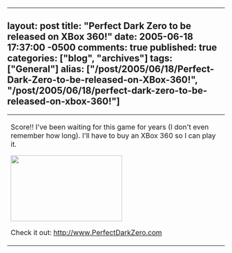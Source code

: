   ---
  layout: post
  title: "Perfect Dark Zero to be released on XBox 360!"
  date: 2005-06-18 17:37:00 -0500
  comments: true
  published: true
  categories: ["blog", "archives"]
  tags: ["General"]
  alias: ["/post/2005/06/18/Perfect-Dark-Zero-to-be-released-on-XBox-360!", "/post/2005/06/18/perfect-dark-zero-to-be-released-on-xbox-360!"]
  ---
<!-- more -->
<table border="0" cellspacing="0" cellpadding="0">
	<tbody>
		<tr>
			<td>
			<div class="post">
			<p>
			Score!! I&#39;ve been waiting for this game for years (I don&#39;t even remember how long). I&#39;ll have to buy an XBox 360 so I can play it.
			</p>
			<p>
			<img src="/Blog/images/14/o_wallpaper1lg.jpg" border="0" alt="" width="258" height="153" />
			</p>
			<p>
			Check it out: <a href="http://www.perfectdarkzero.com/">http://www.PerfectDarkZero.com</a>
			</p>
			</div>
			</td>
		</tr>
	</tbody>
</table>

